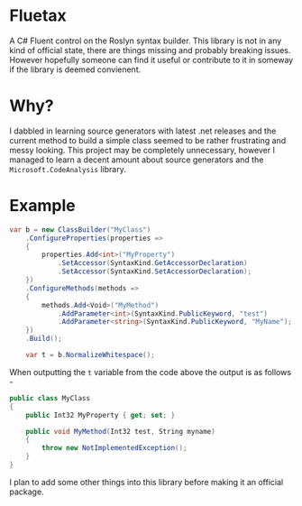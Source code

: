 # Fluetax
A C# Fluent control on the Roslyn syntax builder. This library is not in any kind of official state, there are things missing and probably breaking issues. However hopefully someone can find it useful or contribute to it in someway if the library is deemed convienent.

# Why?
I dabbled in learning source generators with latest .net releases and the current method to build a simple class seemed to be rather frustrating and messy looking. This project may be completely unnecessary, however I managed to learn a decent amount about source generators and the `Microsoft.CodeAnalysis` library.

# Example
```csharp
var b = new ClassBuilder("MyClass")
    .ConfigureProperties(properties =>
    {
        properties.Add<int>("MyProperty")
            .SetAccessor(SyntaxKind.GetAccessorDeclaration)
            .SetAccessor(SyntaxKind.SetAccessorDeclaration);
    })
    .ConfigureMethods(methods =>
    {
        methods.Add<Void>("MyMethod")
            .AddParameter<int>(SyntaxKind.PublicKeyword, "test")
            .AddParameter<string>(SyntaxKind.PublicKeyword, "MyName");
    })
    .Build();

    var t = b.NormalizeWhitespace();
```

When outputting the `t` variable from the code above the output is as follows - 
```csharp
public class MyClass
{
    public Int32 MyProperty { get; set; }

    public void MyMethod(Int32 test, String myname)
    {
        throw new NotImplementedException();
    }
}
```

I plan to add some other things into this library before making it an official package.
